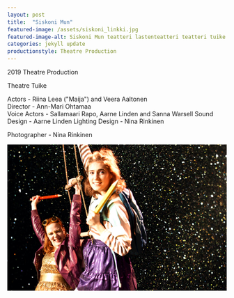 ```yaml
---
layout: post
title:  "Siskoni Mun"
featured-image: /assets/siskoni_linkki.jpg
featured-image-alt: Siskoni Mun teatteri lastenteatteri teatteri tuike
categories: jekyll update
productionstyle: Theatre Production
---
```


  2019 Theatre Production 
  
  Theatre Tuike

  Actors - Riina Leea ("Maija") and Veera Aaltonen  
  Director - Ann-Mari Ohtamaa  
  Voice Actors - Sallamaari Rapo, Aarne Linden and Sanna Warsell
  Sound Design - Aarne Linden
  Lighting Design - Nina Rinkinen

  Photographer - Nina Rinkinen

![alt text](/assets/siskoni_linkki.jpg)


